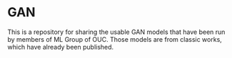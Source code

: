 # GAN
This is a repository for sharing the usable GAN models that have been run by members of ML Group of OUC. Those models are from classic works, which have already been published.
